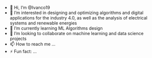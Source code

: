 - 👋 Hi, I’m @Ivanco19
- 👀 I’m interested in designing and optimizing algorithms and digital applications for the industry 4.0, as well as the analysis of electrical systems and renewable energies
- 🌱 I’m currently learning ML Algorithms design
- 💞️ I’m looking to collaborate on machine learning and data science projects
- 📫 How to reach me ...
- ⚡ Fun fact: ...

<!---
Ivanco19/Ivanco19 is a ✨ special ✨ repository because its `README.md` (this file) appears on your GitHub profile.
You can click the Preview link to take a look at your changes.
--->
